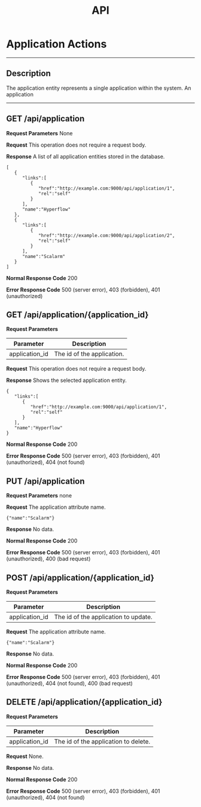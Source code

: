 ﻿---
layout: docs
title: API
---

# Application Actions
***

## Description
The application entity represents a single application within the system. An application 
***

## GET /api/application

**Request Parameters** None

**Request** This operation does not require a request body.

**Response** A list of all application entities stored in the database.

```
[  
   {  
      "links":[  
         {  
            "href":"http://example.com:9000/api/application/1",
            "rel":"self"
         }
      ],
      "name":"Hyperflow"
   },
   {  
      "links":[  
         {  
            "href":"http://example.com:9000/api/application/2",
            "rel":"self"
         }
      ],
      "name":"Scalarm"
   }
]
```

**Normal Response Code** 200

**Error Response Code** 500 (server error), 403 (forbidden), 401 (unauthorized)

## GET /api/application/{application_id}

**Request Parameters**

Parameter      | Description
-------------  | -------------
application_id | The id of the application.

**Request** This operation does not require a request body.

**Response** Shows the selected application entity.

```
{
   "links":[
      {
         "href":"http://example.com:9000/api/application/1",
         "rel":"self"
      }
   ],
   "name":"Hyperflow"
}
```

**Normal Response Code** 200

**Error Response Code** 500 (server error), 403 (forbidden), 401 (unauthorized), 404 (not found)

## PUT /api/application

**Request Parameters** none

**Request** The application attribute name.

    {"name":"Scalarm"}

**Response** No data.

**Normal Response Code** 200

**Error Response Code** 500 (server error), 403 (forbidden), 401 (unauthorized), 400 (bad request)

## POST /api/application/{application_id}

**Request Parameters** 

Parameter      | Description
-------------  | -------------
application_id | The id of the application to update.

**Request** The application attribute name.

    {"name":"Scalarm"}

**Response** No data.

**Normal Response Code** 200

**Error Response Code** 500 (server error), 403 (forbidden), 401 (unauthorized), 404 (not found), 400 (bad request)

## DELETE /api/application/{application_id}

**Request Parameters** 

Parameter      | Description
-------------  | -------------
application_id | The id of the application to delete.

**Request** None.

**Response** No data.

**Normal Response Code** 200

**Error Response Code** 500 (server error), 403 (forbidden), 401 (unauthorized), 404 (not found)
